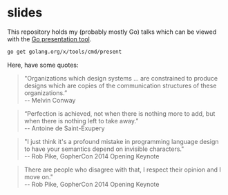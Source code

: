 # slides

This repository holds my (probably mostly Go) talks which can be viewed
with the [Go presentation tool][1].

```bash
go get golang.org/x/tools/cmd/present
```

[1]: https://godoc.org/golang.org/x/tools/present

Here, have some quotes:

> "Organizations which design systems ... are constrained to produce
> designs which are copies of the communication structures of these
> organizations.”  
> -- Melvin Conway

> “Perfection is achieved, not when there is nothing more to add, but
> when there is nothing left to take away.”  
> -- Antoine de Saint-Exupery

> "I just think it's a profound mistake in programming language design
> to have your semantics depend on invisible characters."  
> -- Rob Pike, GopherCon 2014 Opening Keynote

> There are people who disagree with that, I respect their opinion and I
> move on."  
> -- Rob Pike, GopherCon 2014 Opening Keynote

